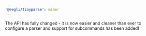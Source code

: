 ```yaml
---
'@eegli/tinyparse': minor
---
```


The API has fully changed - it is now easier and cleaner than ever to configure a parser and support for subcommands has been added!
